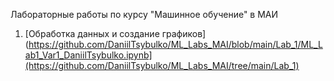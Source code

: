 Лабораторные работы по курсу "Машинное обучение" в МАИ

1.  [Обработка данных и создание графиков](https://github.com/DaniilTsybulko/ML_Labs_MAI/blob/main/Lab_1/ML_Lab1_Var1_DaniilTsybulko.ipynb](https://github.com/DaniilTsybulko/ML_Labs_MAI/tree/main/Lab_1)
